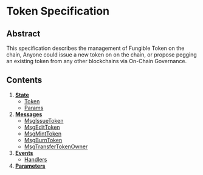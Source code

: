 <!--
order: 0
title: Token Overview
parent:
  title: "Token"
-->

# Token Specification

## Abstract

This specification describes the management of Fungible Token on the chain, Anyone could issue a new token on on the chain, or propose pegging an existing token from any other blockchains via On-Chain Governance.

## Contents

1. **[State](01_state.md)**
   - [Token](01_state.md#token)
   - [Params](01_state.md#params)
1. **[Messages](02_messages.md)**
   - [MsgIssueToken](02_messages.md#msgissuetoken)
   - [MsgEditToken](02_messages.md#msgedittoken)
   - [MsgMintToken](02_messages.md#msgminttoken)
   - [MsgBurnToken](02_messages.md#msgburntoken)
   - [MsgTransferTokenOwner](02_messages.md#msgtransfertokenowner)
1. **[Events](03_events.md)**
   - [Handlers](03_events.md#handlers)
1. **[Parameters](04_params.md)**
